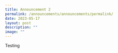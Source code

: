 ```yaml
---
title: Announcement 2
permalink: /announcements/announcements/permalink/
date: 2023-05-17
layout: post
description: ""
image: ""
---
```

Testing